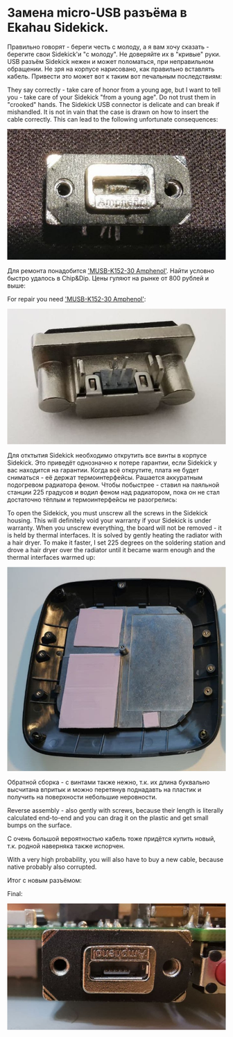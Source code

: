 # Замена micro-USB разъёма в Ekahau Sidekick.

Правильно говорят - береги честь с молоду, а я вам хочу сказать - берегите свои Sidekick'и "с молоду". Не доверяйте их в "кривые" руки. USB разъём Sidekick нежен и может поломаться, при неправильном обращении. Не зря на корпусе нарисовано, как правильно вставлять кабель. Привести это может вот к таким вот печальным последствиям:

They say correctly - take care of honor from a young age, but I want to tell you - take care of your Sidekick "from a young age". Do not trust them in "crooked" hands. The Sidekick USB connector is delicate and can break if mishandled. It is not in vain that the case is drawn on how to insert the cable correctly. This can lead to the following unfortunate consequences:

![Broken micro-USB](./images/Broken_micro-USB.jpg)

Для ремонта понадобится ['MUSB-K152-30 Amphenol'](./Amphenol/1musbk152xx.pdf). Найти условно быстро удалось в Chip&Dip. Цены гуляют на рынке от 800 рублей и выше:

For repair you need ['MUSB-K152-30 Amphenol'](./Amphenol/1musbk152xx.pdf):

![MUSB-K152-30](./images/MUSB-K152-30.jpg)

Для отктытия Sidekick необходимо открутить все винты в корпусе Sidekick. Это приведёт однозначно к потере гарантии, если Sidekick у вас находится на гарантии. Когда всё открутите, плата не будет сниматься - её держат термоинтерфейсы. Рашается аккуратным подогревом радиатора феном. Чтобы побыстрее - ставил на паяльной станции 225 градусов и водил феном над радиатором, пока он не стал достаточно тёплым и термоинтерфейсы не разогрелись:

To open the Sidekick, you must unscrew all the screws in the Sidekick housing. This will definitely void your warranty if your Sidekick is under warranty. When you unscrew everything, the board will not be removed - it is held by thermal interfaces. It is solved by gently heating the radiator with a hair dryer. To make it faster, I set 225 degrees on the soldering station and drove a hair dryer over the radiator until it became warm enough and the thermal interfaces warmed up:

![Thermointerfaces](./images/Thermointerfaces.jpg)

Обратной сборка - с винтами также нежно, т.к. их длина буквально высчитана впритык и можно перетянув поднадавть на пластик и получить на поверхности небольшие неровности.

Reverse assembly - also gently with screws, because their length is literally calculated end-to-end and you can drag it on the plastic and get small bumps on the surface.

С очень большой вероятностью кабель тоже придётся купить новый, т.к. родной наверняка также испорчен.

With a very high probability, you will also have to buy a new cable, because native probably also corrupted.

Итог с новым разъёмом:

Final:

![New micro-USB](./images/New%20micro-USB.jpg)
